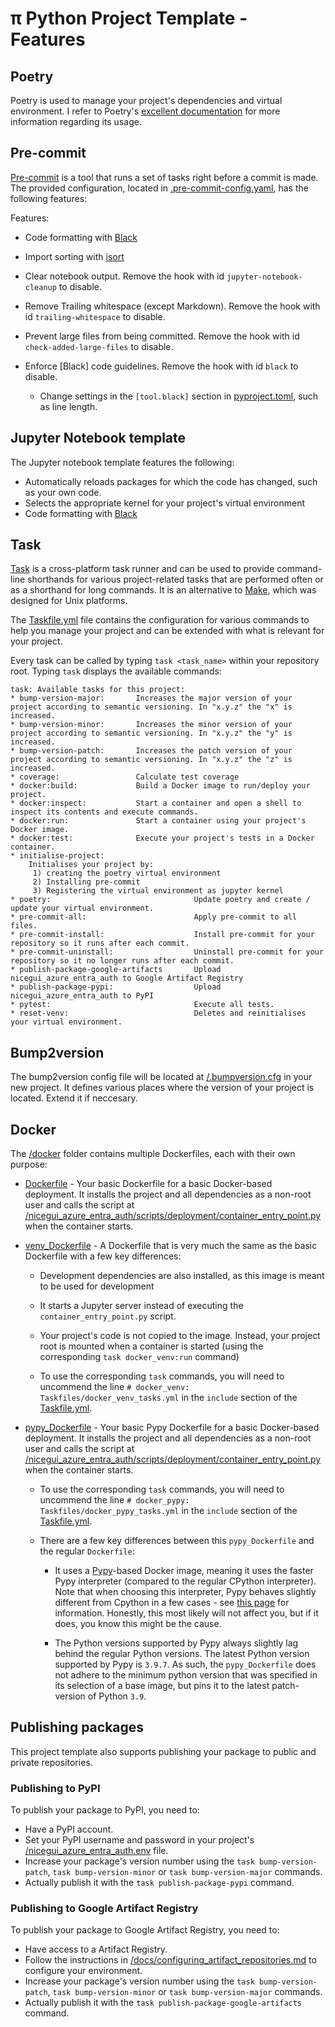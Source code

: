 # π Python Project Template - Features

## Poetry

Poetry is used to manage your project's dependencies and virtual environment. I refer to Poetry's [excellent documentation](https://python-poetry.org/docs/basic-usage/) for more information regarding its usage.

## Pre-commit

[Pre-commit](https://pre-commit.com/) is a tool that runs a set of tasks right before a commit is made. The provided configuration, located in [.pre-commit-config.yaml](/nicegui_azure_entra_auth/.pre-commit-config.yaml), has the following features:

Features:

- Code formatting with [Black](https://github.com/psf/black)
- Import sorting with [isort](https://pycqa.github.io/isort/)
- Clear notebook output. Remove the hook with id `jupyter-notebook-cleanup` to disable.
- Remove Trailing whitespace (except Markdown). Remove the hook with id `trailing-whitespace` to disable.
- Prevent large files from being committed. Remove the hook with id `check-added-large-files` to disable.
- Enforce [Black] code guidelines. Remove the hook with id `black` to disable.

  - Change settings in the `[tool.black]` section in [pyproject.toml](/pyproject.toml), such as line length.

## Jupyter Notebook template

The Jupyter notebook template features the following:

- Automatically reloads packages for which the code has changed, such as your own code.
- Selects the appropriate kernel for your project's virtual environment
- Code formatting with [Black](https://github.com/psf/black)

## Task

[Task](https://taskfile.dev) is a cross-platform task runner and can be used to provide command-line shorthands for various project-related tasks that are performed often or as a shorthand for long commands. It is an alternative to [Make](https://www.gnu.org/software/make/), which was designed for Unix platforms.

The [Taskfile.yml](/Taskfile.yml) file contains the configuration for various commands to help you manage your project and can be extended with what is relevant for your project.

Every task can be called by typing `task <task_name>` within your repository root. Typing `task` displays the available commands:

```
task: Available tasks for this project:
* bump-version-major:       Increases the major version of your project according to semantic versioning. In "x.y.z" the "x" is increased.
* bump-version-minor:       Increases the minor version of your project according to semantic versioning. In "x.y.z" the "y" is increased.
* bump-version-patch:       Increases the patch version of your project according to semantic versioning. In "x.y.z" the "z" is increased.
* coverage:                 Calculate test coverage
* docker:build:             Build a Docker image to run/deploy your project.
* docker:inspect:           Start a container and open a shell to inspect its contents and execute commands.
* docker:run:               Start a container using your project's Docker image.
* docker:test:              Execute your project's tests in a Docker container.
* initialise-project:
    Initialises your project by:
     1) creating the poetry virtual environment
     2) Installing pre-commit
     3) Registering the virtual environment as jupyter kernel
* poetry:                                Update poetry and create / update your virtual environment.
* pre-commit-all:                        Apply pre-commit to all files.
* pre-commit-install:                    Install pre-commit for your repository so it runs after each commit.
* pre-commit-uninstall:                  Uninstall pre-commit for your repository so it no longer runs after each commit.
* publish-package-google-artifacts       Upload nicegui_azure_entra_auth to Google Artifact Registry
* publish-package-pypi:                  Upload nicegui_azure_entra_auth to PyPI
* pytest:                                Execute all tests.
* reset-venv:                            Deletes and reinitialises your virtual environment.
```

## Bump2version

The bump2version config file will be located at [/.bumpversion.cfg](/.bumpversion.cfg) in your new project. It defines various places where the version of your project is located. Extend it if neccesary.

## Docker

The [/docker](/docker) folder contains multiple Dockerfiles, each with their own purpose:

- [Dockerfile](/docker/Dockerfile) - Your basic Dockerfile for a basic Docker-based deployment. It installs the project and all dependencies as a non-root user and calls the script at [/nicegui_azure_entra_auth/scripts/deployment/container_entry_point.py](/nicegui_azure_entra_auth/scripts/deployment/container_entry_point.py) when the container starts.

- [venv_Dockerfile](/docker/venv_Dockerfile) - A Dockerfile that is very much the same as the basic Dockerfile with a few key differences:

  - Development dependencies are also installed, as this image is meant to be used for development
  - It starts a Jupyter server instead of executing the `container_entry_point.py` script.
  - Your project's code is not copied to the image. Instead, your project root is mounted when a container is started (using the corresponding `task docker_venv:run` command)

  - To use the corresponding `task` commands, you will need to uncommend the line `# docker_venv: Taskfiles/docker_venv_tasks.yml` in the `include` section of the [Taskfile.yml](/Taskfile.yml).


- [pypy_Dockerfile](/docker/pypy_Dockerfile) - Your basic Pypy Dockerfile for a basic Docker-based deployment. It installs the project and all dependencies as a non-root user and calls the script at [/nicegui_azure_entra_auth/scripts/deployment/container_entry_point.py](/nicegui_azure_entra_auth/scripts/deployment/container_entry_point.py) when the container starts.

  - To use the corresponding `task` commands, you will need to uncommend the line `# docker_pypy: Taskfiles/docker_pypy_tasks.yml` in the `include` section of the [Taskfile.yml](/Taskfile.yml).

  - There are a few key differences between this `pypy_Dockerfile` and the regular `Dockerfile`:

    - It uses a [Pypy](https://www.pypy.org/)-based Docker image, meaning it uses the faster Pypy interpreter (compared to the regular CPython interpreter). Note that when choosing this interpreter, Pypy behaves slightly different from Cpython in a few cases - see [this page](https://doc.pypy.org/en/latest/cpython_differences.html) for information. Honestly, this most likely will not affect you, but if it does, you know this might be the cause.

    - The Python versions supported by Pypy always slightly lag behind the regular Python versions. The latest Python version supported by Pypy is `3.9.7`. As such, the `pypy_Dockerfile` does not adhere to the minimum python version that was specified in its selection of a base image, but pins it to the latest patch-version of Python `3.9`.

## Publishing packages

This project template also supports publishing your package to public and private repositories.

### Publishing to PyPI

To publish your package to PyPI, you need to:

- Have a PyPI account.
- Set your PyPI username and password in your project's [/nicegui_azure_entra_auth.env](/nicegui_azure_entra_auth.env) file.
- Increase your package's version number using the `task bump-version-patch`, `task bump-version-minor` or `task bump-version-major` commands.
- Actually publish it with the `task publish-package-pypi` command.

### Publishing to Google Artifact Registry
To publish your package to Google Artifact Registry, you need to:

- Have access to a Artifact Registry.
- Follow the instructions in [/docs/configuring_artifact_repositories.md](/docs/configuring_artifact_repositories.md) to configure your environment.
- Increase your package's version number using the `task bump-version-patch`, `task bump-version-minor` or `task bump-version-major` commands.
- Actually publish it with the `task publish-package-google-artifacts` command.
